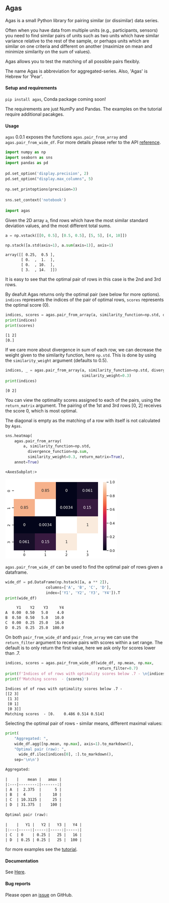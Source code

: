 ## Agas
Agas is a small Python library for pairing similar (or dissimilar) data series.

Often when you have data from multiple units (e.g., participants, sensors) you need to find similar pairs of units such as two units which have similar variance relative to the rest of the sample, or perhaps units which are similar on one criteria and different on another (maximize on mean and minimize similarity on the sum of values).

Agas allows you to test the matching of all possible pairs flexibly.

The name Agas is abbreviation for aggregated-series. Also, 'Agas' is
Hebrew for 'Pear'.

#### Setup and requirements

`pip install agas`, Conda package coming soon!

The requirements are just NumPy and Pandas. The examples on the tutorial require additional pacakges.

#### Usage

`agas` 0.0.1 exposes the functions `agas.pair_from_array` and `agas.pair_from_wide_df`. For more details please refer to the API [reference](github.io/EitanHemed/agas/api).



```python
import numpy as np
import seaborn as sns
import pandas as pd

pd.set_option('display.precision', 2)
pd.set_option("display.max_columns", 5)

np.set_printoptions(precision=3)

sns.set_context('notebook')

import agas
```

Given the 2D array `a`, find rows which have the most similar standard deviation values, and the most different total sums.


```python
a = np.vstack([[0, 0.5], [0.5, 0.5], [5, 5], [4, 10]])
```


```python
np.stack([a.std(axis=1), a.sum(axis=1)], axis=1)
```




    array([[ 0.25,  0.5 ],
           [ 0.  ,  1.  ],
           [ 0.  , 10.  ],
           [ 3.  , 14.  ]])



It is easy to see that the optimal pair of rows in this case is the 2nd and 3rd rows.

By deafult Agas returns only the optimal pair (see below for more options).
`indices` represents the indices of the pair of optimal rows, `scores` represents the optimal score (0).


```python
indices, scores = agas.pair_from_array(a, similarity_function=np.std, divergence_function=np.sum)
print(indices)
print(scores)
```

    [1 2]
    [0.]
    

If we care more about divergence in sum of each row, we can decrease the weight given to
the similarity function, here `np.std`. This is done by using the `similarity_weight` argument (defaults to 0.5).


```python
indices, _ = agas.pair_from_array(a, similarity_function=np.std, divergence_function=np.sum,
                                  similarity_weight=0.3)
print(indices)
```

    [0 2]
    

You can view the optimality scores assigned to each of the pairs, using the `return_matrix` argument.
The pairing of the 1st and 3rd rows [0, 2] receives the score 0, which is most optimal.

The diagonal is empty as the matching of a row with itself is not calculated by `Agas`.



```python
sns.heatmap(
    agas.pair_from_array(
        a, similarity_function=np.std,
          divergence_function=np.sum,
          similarity_weight=0.3, return_matrix=True),
    annot=True)
```




    <AxesSubplot:>




    
![png](README_files/README_12_1.png)
    


`agas.pair_from_wide_df` can be used to find the optimal pair of rows given a dataframe.


```python
wide_df = pd.DataFrame(np.hstack([a, a ** 2]),
                  columns=['A', 'B', 'C', 'D'],
                  index=['Y1', 'Y2', 'Y3', 'Y4']).T
print(wide_df)
```

         Y1    Y2    Y3     Y4
    A  0.00  0.50   5.0    4.0
    B  0.50  0.50   5.0   10.0
    C  0.00  0.25  25.0   16.0
    D  0.25  0.25  25.0  100.0
    

On both `pair_from_wide_df` and `pair_from_array` we can use the `return_filter` argument to receive pairs with scores
within a set range. The default is to only return the first value, here we ask only for scores lower than .7.


```python
indices, scores = agas.pair_from_wide_df(wide_df, np.mean, np.max,
                                         return_filter=0.7)
print(f'Indices of of rows with optimality scores below .7 - \n{indices}')
print(f'Matching scores  - {scores}')
```

    Indices of of rows with optimality scores below .7 - 
    [[2 3]
     [1 3]
     [0 1]
     [0 3]]
    Matching scores  - [0.    0.486 0.514 0.514]
    

Selecting the optimal pair of rows - similar means, different maximal values:


```python
print(
    "Aggregated: ",
    wide_df.agg([np.mean, np.max], axis=1).to_markdown(),
    "Optimal pair (raw): ",
      wide_df.iloc[indices[0], :].to_markdown(),
    sep='\n\n')

```

    Aggregated: 
    
    |    |    mean |   amax |
    |:---|--------:|-------:|
    | A  |  2.375  |      5 |
    | B  |  4      |     10 |
    | C  | 10.3125 |     25 |
    | D  | 31.375  |    100 |
    
    Optimal pair (raw): 
    
    |    |   Y1 |   Y2 |   Y3 |   Y4 |
    |:---|-----:|-----:|-----:|-----:|
    | C  | 0    | 0.25 |   25 |   16 |
    | D  | 0.25 | 0.25 |   25 |  100 |
    



for more examples see the [tutorial](github.io/EitanHemed/agas/tutorial).



#### Documentation
See [Here](github.io/EitanHemed/agas).


#### Bug reports
Please open an [issue](https://github.com/EitanHemed/agas/issues) on GitHub.
